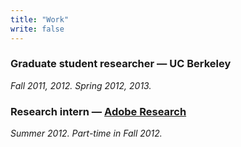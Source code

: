 ```yaml
---
title: "Work"
write: false
---
```


### Graduate student researcher &mdash; UC Berkeley
*Fall 2011, 2012. Spring 2012, 2013.*

### Research intern &mdash; [Adobe Research][adobe]
*Summer 2012. Part-time in Fall 2012.*

[adobe]: http://www.adobe.com/technology.html